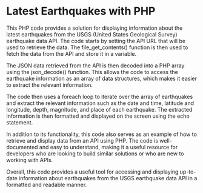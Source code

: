 # Latest Earthquakes with PHP

This PHP code provides a solution for displaying information about the latest earthquakes from the USGS (United States Geological Survey) earthquake data API. The code starts by setting the API URL that will be used to retrieve the data. The file_get_contents() function is then used to fetch the data from the API and store it in a variable.

The JSON data retrieved from the API is then decoded into a PHP array using the json_decode() function. This allows the code to access the earthquake information as an array of data structures, which makes it easier to extract the relevant information.

The code then uses a foreach loop to iterate over the array of earthquakes and extract the relevant information such as the date and time, latitude and longitude, depth, magnitude, and place of each earthquake. The extracted information is then formatted and displayed on the screen using the echo statement.

In addition to its functionality, this code also serves as an example of how to retrieve and display data from an API using PHP. The code is well-documented and easy to understand, making it a useful resource for developers who are looking to build similar solutions or who are new to working with APIs.

Overall, this code provides a useful tool for accessing and displaying up-to-date information about earthquakes from the USGS earthquake data API in a formatted and readable manner.
